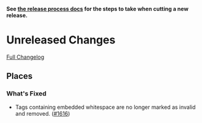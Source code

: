 **See [the release process docs](docs/howtos/cut-a-new-release.md) for the steps to take when cutting a new release.**

# Unreleased Changes

[Full Changelog](https://github.com/mozilla/application-services/compare/v0.37.1...master)

## Places

### What's Fixed

* Tags containing embedded whitespace are no longer marked as invalid and
  removed. ([#1616](https://github.com/mozilla/application-services/issues/1616))
